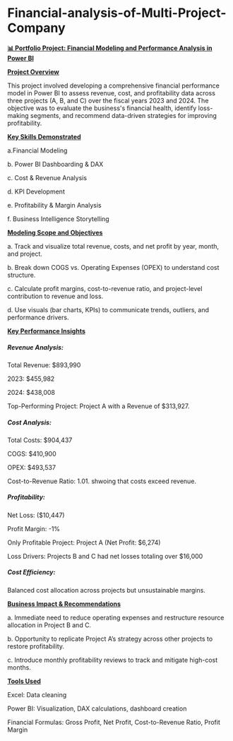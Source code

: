 # Financial-analysis-of-Multi-Project-Company

**<ins>📊 Portfolio Project: Financial Modeling and Performance Analysis in Power BI<ins/>**

****<ins>Project Overview</ins>****

This project involved developing a comprehensive financial performance model in Power BI to assess revenue, cost, and profitability data across three projects (A, B, and C) over the fiscal years 2023 and 2024. The objective was to evaluate the business's financial health, identify loss-making segments, and recommend data-driven strategies for improving profitability.

****<ins>Key Skills Demonstrated</ins>****

a.Financial Modeling 

b. Power BI Dashboarding & DAX

c. Cost & Revenue Analysis

d. KPI Development

e. Profitability & Margin Analysis

f. Business Intelligence Storytelling

****<ins>Modeling Scope and Objectives</ins>****

a. Track and visualize total revenue, costs, and net profit by year, month, and project.

b. Break down COGS vs. Operating Expenses (OPEX) to understand cost structure.

c. Calculate profit margins, cost-to-revenue ratio, and project-level contribution to revenue and loss.

d. Use visuals (bar charts, KPIs) to communicate trends, outliers, and performance drivers.

****<ins>Key Performance Insights<ins/>****

##### Revenue Analysis:

Total Revenue: $893,990

2023: $455,982

2024: $438,008

Top-Performing Project: Project A with a Revenue of $313,927.

##### Cost Analysis:

Total Costs: $904,437

COGS: $410,900

OPEX: $493,537

Cost-to-Revenue Ratio: 1.01. shwoing that costs exceed revenue.

##### Profitability:

Net Loss: ($10,447)

Profit Margin: -1%

Only Profitable Project: Project A (Net Profit: $6,274)

Loss Drivers: Projects B and C had net losses totaling over $16,000

##### Cost Efficiency:

Balanced cost allocation across projects but unsustainable margins.

****<ins>Business Impact & Recommendations</ins>****

a. Immediate need to reduce operating expenses and restructure resource allocation in Project B and C.

b. Opportunity to replicate Project A’s strategy across other projects to restore profitability.

c. Introduce monthly profitability reviews to track and mitigate high-cost months.

****<ins>Tools Used</ins>****

Excel: Data cleaning

Power BI: Visualization, DAX calculations, dashboard creation

Financial Formulas: Gross Profit, Net Profit, Cost-to-Revenue Ratio, Profit Margin

